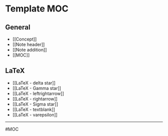 # Template MOC
## General
- [[Concept]]
- [[Note header]]
- [[Note addition]]
- [[MOC]]

## LaTeX
- [[LaTeX - delta star]]
- [[LaTeX - Gamma star]]
- [[LaTeX - leftrightarrow]]
- [[LaTeX - rightarrow]]
- [[LaTeX - Sigma star]]
- [[LaTeX - textblank]]
- [[LaTeX - varepsilon]]

---
#MOC 